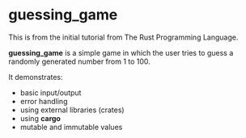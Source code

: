 # guessing_game
This is from the initial tutorial from The Rust Programming Language.

**guessing_game** is a simple game in which the user tries to guess a randomly generated number from 1 to 100.

It demonstrates:
- basic input/output 
- error handling
- using external libraries (crates)
- using **cargo**
- mutable and immutable values